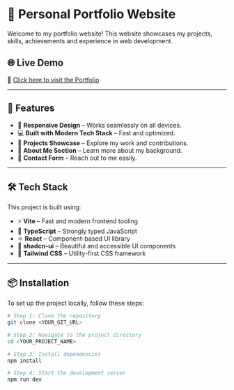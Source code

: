 
# 🚀 Personal Portfolio Website

Welcome to my portfolio website! This website showcases my projects, skills, achievements and experience in web development.

## 🌐 Live Demo  
🔗 [Click here to visit the Portfolio](https://portfolio-indugundams-projects.vercel.app/)  

---

## 📌 Features  

- 🌟 **Responsive Design** – Works seamlessly on all devices.  
- 💻 **Built with Modern Tech Stack** – Fast and optimized.  
- 📂 **Projects Showcase** – Explore my work and contributions.  
- 📝 **About Me Section** – Learn more about my background.  
- 📩 **Contact Form** – Reach out to me easily.  

---

## 🛠 Tech Stack  

This project is built using:  

- ⚡ **Vite** – Fast and modern frontend tooling  
- 📝 **TypeScript** – Strongly typed JavaScript  
- ⚛️ **React** – Component-based UI library  
- 🎨 **shadcn-ui** – Beautiful and accessible UI components  
- 💠 **Tailwind CSS** – Utility-first CSS framework  

---

## 📦 Installation  

To set up the project locally, follow these steps:  

```sh
# Step 1: Clone the repository
git clone <YOUR_GIT_URL>

# Step 2: Navigate to the project directory
cd <YOUR_PROJECT_NAME>

# Step 3: Install dependencies
npm install

# Step 4: Start the development server
npm run dev
```
